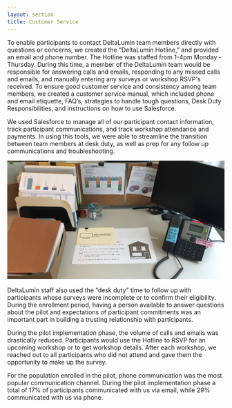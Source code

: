 ```yaml
---
layout: section
title: Customer Service
---
```

<p>To enable participants to contact  DeltaLumin team members directly with questions or concerns, we created the “DeltaLumin Hotline,” and provided an email and phone number. The Hotline was staffed from 1-4pm Monday - Thursday. During this time, a member of the DeltaLumin team would be responsible for answering calls and emails, responding to any missed calls and emails, and manually entering any surveys or workshop RSVP's received. To ensure good customer service and consistency among team members, we created a customer service manual, which included phone and email etiquette, FAQ’s, strategies to handle tough questions, Desk Duty Responsibilities, and instructions on how to use Salesforce.</p>
 
<p>We used Salesforce to manage all of our participant contact information, track participant communications, and track workshop attendance and payments. In using this tools, we were able to streamline the transition between team members at desk duty, as well as prep for any follow up communications and troubleshooting.  </p>

<img src="img/luminHelpDesk.jpg" alt="customer service stats" class="img-responsive">
	
<p>DeltaLumin staff also used the “desk duty” time to follow up with participants whose surveys were incomplete or to confirm their eligibility. During the enrollment period, having a person available to answer questions about the pilot and expectations of participant commitments was an important part in building a trusting relationship with participants.</p>
 
<p>During the pilot implementation phase, the volume of calls and emails was drastically reduced. Participants would use the Hotline to RSVP for an upcoming workshop or to get workshop details. After each workshop, we reached out to all participants who did not attend and gave them the opportunity to make up the survey.</p>

<p>For the population enrolled in the pilot, phone communication was the most popular communication channel. During the pilot implementation phase a total of 17% of participants communicated with us via email, while 29% communicated with us via phone. 
</p>